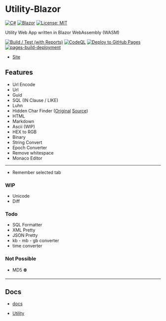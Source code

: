 # Utility-Blazor

[![C#](https://img.shields.io/badge/c%23-%23239120.svg?style=for-the-badge&logo=c-sharp&logoColor=white)](https://learn.microsoft.com/en-us/dotnet/csharp/)
[![Blazor](https://img.shields.io/badge/blazor-%235C2D91.svg?style=for-the-badge&logo=blazor&logoColor=white)](https://dotnet.microsoft.com/en-us/apps/aspnet/web-apps/blazor)
[![License: MIT](https://img.shields.io/badge/License-MIT-lightgrey.svg?style=for-the-badge)](LICENSE) <!-- https://opensource.org/licenses/MIT -->

Utility Web App written in Blazor WebAssembly (WASM)

[![Build / Test (with Reports)](https://github.com/AlexHedley/Utility-Blazor/actions/workflows/build-test.yml/badge.svg)](https://github.com/AlexHedley/Utility-Blazor/actions/workflows/build-test.yml)
[![CodeQL](https://github.com/AlexHedley/Utility-Blazor/actions/workflows/codeql-analysis.yml/badge.svg)](https://github.com/AlexHedley/Utility-Blazor/actions/workflows/codeql-analysis.yml)
[![Deploy to GitHub Pages](https://github.com/AlexHedley/Utility-Blazor/workflows/Deploy%20to%20GitHub%20Pages/badge.svg)](https://github.com/AlexHedley/Utility-Blazor/actions?query=workflow%3A%22Deploy+to+GitHub+Pages%22)
[![pages-build-deployment](https://github.com/AlexHedley/Utility-Blazor/actions/workflows/pages/pages-build-deployment/badge.svg)](https://github.com/AlexHedley/Utility-Blazor/actions/workflows/pages/pages-build-deployment)

- [Site](https://alexhedley.github.io/Utility-Blazor/)

## Features

- Url Encode
- Url
- Guid
- SQL (IN Clause / LIKE)
- Luhn
- Hidden Char Finder ([Original](https://www.soscisurvey.de/tools/view-chars.php) [Source](https://github.com/BurninLeo/see-non-printable-characters/blob/main/view-chars.php))
- HTML
- Markdown
- Ascii (WIP)
- HEX to RGB
- Binary
- String Convert
- Epoch Converter
- Remove whitespace
- Monaco Editor

---

- Remember selected tab

### WIP

- Unicode
- Diff

### Todo

- SQL Formatter
- XML Pretty
- JSON Pretty
- kb - mb - gb converter
- time converter

### Not Possible

- MD5 ⛔️

---

## Docs

- [docs](docs/README.md)

- [Utility](https://github.com/AlexHedley/Utility)
